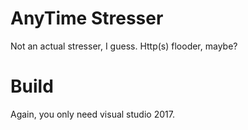 # AnyTime Stresser
Not an actual stresser, I guess. Http(s) flooder, maybe?

# Build
Again, you only need visual studio 2017.
